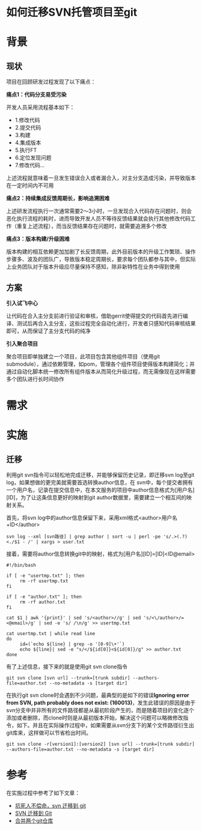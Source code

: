 如何迁移SVN托管项目至git
========================

# 背景
## 现状
项目在回顾研发过程发现了以下痛点：

**痛点1：代码分支易受污染**

开发人员采用流程基本如下：
- 1.修改代码
- 2.提交代码
- 3.构建
- 4.集成版本
- 5.执行FT
- 6.定位发现问题
- 7.修改代码...

上述流程就意味着一旦发生错误合入或者漏合入，对主分支造成污染，并导致版本在一定时间内不可用

**痛点2：持续集成反馈周期长，影响追溯困难**

上述研发流程执行一次通常需要2～3小时，一旦发现合入代码存在问题时，则会恶化执行流程的耗时，进而导致开发人员不等待反馈结果就会执行其他修改代码工作（重复上述流程），而当反馈结果存在问题时，就需要追溯多个修改

**痛点3：版本构建/升级困难**

版本构建的相互依赖更加加剧了长反馈周期，此外目前版本的升级工作繁琐、操作步骤多、波及的团队广，导致版本稳定周期长，要求每个团队都参与其中，但实际上业务团队对于版本升级应尽量保持不感知，除非新特性在业务中得到使用

## 方案
**引入试飞中心**

让代码在合入主分支前进行验证和审核，借助gerrit使得提交的代码首先进行编译、测试后再合入主分支，这些过程完全自动化进行，开发者只感知代码审核结果即可，从而保证了主分支代码的纯净

**引入聚合项目**

聚合项目即单独建立一个项目，此项目包含其他组件项目（使用git submodule），通过依赖管理，如pom，管理各个组件项目使得版本构建简化；并通过自动化脚本统一修改所有组件版本从而简化升级过程，而无需像现在这样需要多个团队进行长时间协作

# 需求

# 实施

## 迁移
利用git svn指令可以轻松地完成迁移，并能够保留历史记录，即迁移svn log至git log，如果想做的更完美就需要首选转换author信息，在 svn中，每个提交者拥有一个用户名，记录在提交信息中，在本文服务的项目中author信息格式为[用户名][ID]，为了让这条信息更好的映射到git author数据里，需要建立一个相互间的映射关系。

首先，将svn log中的author信息保留下来，采用xml格式\<author\>用户名+ID\</author\>
```
svn log --xml [svn路径] | grep author | sort -u | perl -pe 's/.>(.?)<./$1 - /' | xargs > user.txt
```
接着，需要将author信息转换git中的映射，格式为[用户名][ID]=[ID]\<ID@email\>

```
#!/bin/bash

if [ -e "usertmp.txt" ]; then
     rm -rf usertmp.txt
fi

if [ -e "author.txt" ]; then
     rm -rf author.txt
fi

cat $1 | awk '{print}' | sed 's/<author>//g' | sed 's/<\/author>/=<@email>/g' | sed -e 's/ /\n/g' >> usertmp.txt
 
cat usertmp.txt | while read line
do
     id=(`echo ${line} | grep -o '[0-9]\+'`)
     echo ${line}| sed -e "s/</${id[0]}<${id[0]}/g" >> author.txt
done
```

有了上述信息，接下来的就是使用git svn clone指令

```
git svn clone [svn url] --trunk=[trunk subdir] --authors-file=author.txt --no-metadata -s [target dir]
```

在执行git svn clone时会遇到不少问题，最典型的是如下的错误**Ignoring error from SVN, path probably does not exist: (160013)**，发生此错误的原因是由于svn分支中并非所有的文件路径都是从最初阶段产生的，而是随着项目的变化逐个添加或者删除，而clone时则是从最初版本开始，解决这个问题可以略微修改指令，如下。并且在实际操作过程中，如果需要从svn分支下的某个文件路径衍生出git库来，这样做可以节省检出时间。

```
git svn clone -r[version1]:[version2] [svn url] --trunk=[trunk subdir] --authors-file=author.txt --no-metadata -s [target dir]
```

# 参考
在实施过程中参考了如下文章：

- [坑死人不偿命，svn 迁移到 git](http://blog.csdn.net/cctt_1/article/details/41317419)
- [SVN 迁移到 Git](http://blog.csdn.net/lhzhang1985/article/details/6294223)
- [合并两个git仓库](http://blog.csdn.net/gouboft/article/details/8450696)
